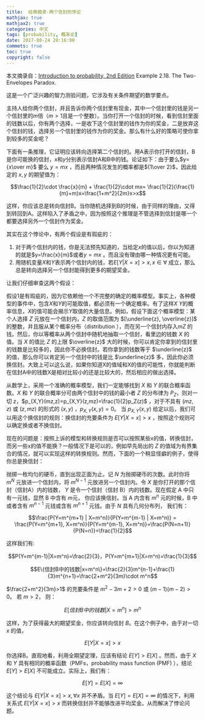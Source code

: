 ```yaml
---
title:  经典摘录-两个信封的悖论 
mathjax: true
mathjax2: true
categories: 中文
tags: [probability, 概率论]
date: 2017-08-24 20:16:00
commets: true
toc: true
copyright: false
---
```


本文摘录自：[Introduction to probability, 2nd Edition](http://www.athenasc.com/probbook.html) Example 2.18. The Two-Envelopes Paradox.  

这是一个广泛兴趣的智力测验问题，它涉及有关条件期望的数学要点。

主持人给你两个信封，并且告诉你两个信封里有现金，其中一个信封里的钱是另一个信封里的$m$倍（$m>1$且是一个整数）。当你打开一个信封的时候，看到信封里面的钱数以后，你有两个选择，一是收下这个信封里的钱作为你的奖金，二是放弃这个信封的钱，选择另一个信封里的钱作为你的奖金。那么有什么好的策略可使你拿到较多的奖金呢？

下面有一条推理，它证明应该转向选择第二个信封的。用A表示你打开的信封，B 是你可能换的信封，$x$和$y$分别表示信封A和B中的钱。论证如下：由于要么$y={x\over m}$ 要么 $y=mx$ ，而且两种情况发生的概率都是${1\over 2}$，因此给定的 $x,y$ 的期望值为： 

$$\frac{1}{2}\cdot \frac{x}{m} + \frac{1}{2}\cdot mx= \frac{1}{2}(\frac{1}{m}+m)x=\frac{1+m^2}{2m}x>x$$

这样，你应该总是转向信封B。当你随机选择到B的时候，由于同样的理由，又得到转回到A。这样陷入了矛盾之中，因为按照这个推理是不管选择到信封是哪一个都要选择另外一个信封作为奖金。

其实在这个悖论中，有两个假设是有瑕疵的：

1.  对于两个信封内的钱，你是无法预先知道的，当给定$x$的值以后，你以为知道的就是$y=\frac{x}{m}$或者$y=mx$ 。而且没有理由哪一种情况更有可能。
2.  用随机变量$X$和$Y$表示两个信封内的钱，若$E[Y|X=x]>x, x\in \forall$ 成立，那么总是转向选择另一个信封能得到更多的期望奖金。

让我们仔细审查这两个假设：

假设1是有瑕疵的，因为它依赖他一个不完整的确定的概率模型。事实上，各种模型的事件中，包含$X$和$Y$的可能取值，都必须有一个确定概率。有了这样$X$ $Y$的概率信息，$X$的值可能会揭示$Y$取值的大量信息。例如，假设下面这个概率模型：某个人选择 $Z$ 元放在一个信封内，$Z$ 的取值范围为 $[\underline{z}, \overline{z}]$ 的整数，并且服从某个概率分布（distribution ），而在另一个信封内存入$mZ$ 的钱。然后，你以等概率从两个信封中随机地抽取一个信封，看里边的钱数 $X$ 的值。当 $X$ 的值比 $Z$ 的上限 $\overline{z}$ 大的时候，你可以肯定你拿到的信封里的钱数是比较多的，因此你不必换信封。若你拿到的钱数等于 $\underline{z}$ 的值，那么你可以肯定另一个信封中的钱是比 $\underline{z}$ 多，因此你必须换信封。大致上可以这么说，如果你知道X的值域和X的值的可能性，你就能判断在信封A中的钱数X是相对比较小的还是比较大的，然后相应的做出选择。

从数学上，采用一个准确的概率模型，我们一定能够找到 $X$ 和 $Y$ 的联合概率函数。$X$ 和 $Y$ 的联合概率分可由两个信封中的钱的最小者 $Z$ 的分布律为 $P_Z$，则对一切 $z$，$p_{X,Y}(mz,z)=p_{X,Y}(z,mz)=\frac{1}{2}p_Z(z)$ ，对于不具有 $(mz, z)$ 或 $(z,mz)$ 的形式的 $(x,y)$ ，$p_{X,Y}(x,y)=0$。 当 $p_{X,Y}(x,y)$ 给定以后，我们可以用这个换信封的规则：换信封的充要条件为 $E[Y|X=x]>x$ ，按照这个规则可以确定换或者不换信封。

现在的问题是：按照上诉的模型和转换规则是否可以按照某些x的值，转换信封，而另一些x的值不能换？一般情况下是可以的，例如早先局出的 $Z$ 的值域为有界集合的情况，就可以实现这样的转换规则。然而，下面的一个稍显怪癖的例子，使得你总是换信封：

​抛掷一枚均匀的硬币，直到出现正面为止。记 $N$ 为抛掷硬币的次数。此时你将 $m^N$ 元放进一个信封内，将 $m^{N-1}$ 元放进另一个信封内。令 $X$ 是你打开的那个信封（信封A）内的钱数， $Y$ 是令一个信封（信封 B）内的钱数。现在假定 A 中只有一元钱，显然 B 中含有 $m$元， 你应该换信封。当 A 内含有 $m^n$ 元的时候，B 中或者含有 $m^{n-1}$ 元钱或含有 $m^{n+1}$ 元钱。由于 $N$ 具有几何分布列， 我们有：

$$\frac{P(Y=m^{m+1} | X=m^n)}{P(Y=m^{m-1} | X=m^n)} = \frac{P(Y=m^{m+1}, X=m^n)}{P(Y=m^{m-1}, X=m^n)}=\frac{P(N=n+1)}{P(N=n)}=\frac{1}{2}$$

这样我们有:

$$P(Y=m^{m-1}|X=m^n)=\frac{2}{3}，P(Y=m^{m+1}|X=m^n)=\frac{1}{3}$$

$$E\{信封B中的钱数|x=m^n\}=\frac{2}{3}m^{n-1}+\frac{1}{3}m^{n+1}=\frac{2+m^2}{3m}\cdot m^n$$

$\frac{2+m^2}{3m}>1$ 的充要条件是 $m^2-3m + 2 > 0$ 或 $(m-1)(m-2)>0$。 若 $m>2$， 则：

$$E[信封 B 中的钱数 | X=m^n]>m^n$$

这样，为了获得最大的期望奖金，你应该转向信封 $B$。在这个例子中，由于对一切 $x$ 的值，

$$E[Y|X=x]>x$$

你选择B。直观地看，利用全期望定理，应该有结论 $E[Y]>E[X]$ 。然而，由于 $X$ 和 $Y$ 具有相同的概率函数（PMFs，probability mass function (PMF) ），结论$E[Y]>E[X]$ 不可能成立。实际上，我们有：

$$E[Y]=E[X]=\infty$$

这个结论与 $E[Y|X=x]>x, \forall x$ 并不矛盾。当 $E[Y]=E[X]=\infty$ 的情况下，利用关系式 $E[Y|X=x] > x$ 而转换信封并不能够改进平均奖金。从而解决了悖论问题。